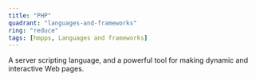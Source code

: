 ```yaml
---
title: "PHP"
quadrant: "languages-and-frameworks"
ring: "reduce"
tags: [hmpps, Languages and frameworks]
---
```


A server scripting language, and a powerful tool for making dynamic and interactive Web pages.
